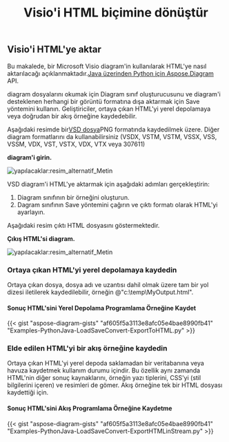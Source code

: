 ﻿---
title:  Visio'i HTML biçimine dönüştür
linktitle: Visio'i HTML'ye dönüştür
type: docs
weight: 30
url: /tr/python-java/convert-visio-to-html/
description: Bu konu size 07613481 için Aspose.Diagram kullanılarak Visio'i HTML formatlarına nasıl dönüştüreceğinizi gösterir. 07613481 üzerinden 07613481 için.
---
## **Visio'i HTML'ye aktar** ##
 Bu makalede, bir Microsoft Visio diagram'in kullanılarak HTML'ye nasıl aktarılacağı açıklanmaktadır.[Java üzerinden Python için Aspose.Diagram](https://products.aspose.com/diagram/python-java/) API.

diagram dosyalarını okumak için Diagram sınıf oluşturucusunu ve diagram'i desteklenen herhangi bir görüntü formatına dışa aktarmak için Save yöntemini kullanın. Geliştiriciler, ortaya çıkan HTML'yi yerel depolamaya veya doğrudan bir akış örneğine kaydedebilir.

 Aşağıdaki resimde bir[VSD dosya](ExportToHTML.vsd)PNG formatında kaydedilmek üzere. Diğer diagram formatlarını da kullanabilirsiniz (VSDX, VSTM, VSTM, VSSX, VSS, VSSM, VDX, VST, VSTX, VDX, VTX veya 307611)

**diagram'i girin.**

![yapılacaklar:resim_alternatif_Metin](http://i.imgur.com/YX4BNNq.png)

VSD diagram'i HTML'ye aktarmak için aşağıdaki adımları gerçekleştirin:

1. Diagram sınıfının bir örneğini oluşturun.
1. Dagram sınıfının Save yöntemini çağırın ve çıktı formatı olarak HTML'yi ayarlayın.

Aşağıdaki resim çıktı HTML dosyasını göstermektedir.

**Çıkış HTML'si diagram.**

![yapılacaklar:resim_alternatif_Metin](http://i.imgur.com/syavUqI.png)

### **Ortaya çıkan HTML'yi yerel depolamaya kaydedin**
Ortaya çıkan dosya, dosya adı ve uzantısı dahil olmak üzere tam bir yol dizesi iletilerek kaydedilebilir, örneğin @"c:\temp\MyOutput.html".

#### **Sonuç HTML'sini Yerel Depolama Programlama Örneğine Kaydet**
{{< gist "aspose-diagram-gists" "af605f5a3113e8afc05e4bae8990fb41" "Examples-PythonJava-LoadSaveConvert-ExportToHTML.py" >}}



### **Elde edilen HTML'yi bir akış örneğine kaydedin**
Ortaya çıkan HTML'yi yerel depoda saklamadan bir veritabanına veya havuza kaydetmek kullanım durumu içindir. Bu özellik aynı zamanda HTML'nin diğer sonuç kaynaklarını, örneğin yazı tiplerini, CSS'yi (stil bilgilerini içeren) ve resimleri de gömer. Akış örneğine tek bir HTML dosyası kaydettiği için.
#### **Sonuç HTML'sini Akış Programlama Örneğine Kaydetme**
{{< gist "aspose-diagram-gists" "af605f5a3113e8afc05e4bae8990fb41" "Examples-PythonJava-LoadSaveConvert-ExportHTMLinStream.py" >}}
